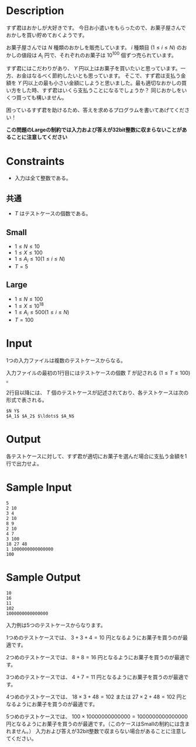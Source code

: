 # Description

すず君はおかしが大好きです。
今日お小遣いをもらったので、お菓子屋さんでおかしを買い貯めておくようです。

お菓子屋さんでは $N$ 種類のおかしを販売しています。
$i$ 種類目 $(1 \leq i \leq N)$ のおかしの値段は $A_i$ 円で、それぞれのお菓子は $10^100$ 個ずつ売られています。

すず君にはこだわりがあり、 $Y$ 円以上はお菓子を買いたいと思っています。一方、お金はなるべく節約したいとも思っています。
そこで、すず君は支払う金額を $Y$ 円以上の最も小さい金額にしようと思いました。最も適切なおかしの買い方をした時、すず君はいくら支払うことになるでしょうか？
同じおかしをいくつ買っても構いません。

困っているすず君を助けるため、答えを求めるプログラムを書いてあげてください！

**この問題のLargeの制約では入力および答えが32bit整数に収まらないことがあることに注意してください**

# Constraints

* 入力は全て整数である。

## 共通

* $T$ はテストケースの個数である。

## Small

* $1 \leq N \leq 10$
* $1 \leq X \leq 100$
* $1 \leq A_i \leq 10 (1 \leq i \leq N)$
* $T = 5$
 
## Large

* $1 \leq N \leq 100$
* $1 \leq X \leq 10^18$
* $1 \leq A_i \leq 500 (1 \leq i \leq N)$
* $T = 100$

# Input
1つの入力ファイルは複数のテストケースからなる。

入力ファイルの最初の1行目にはテストケースの個数 $T$ が記される $(1 \leq T \leq 100)$ 。

2行目以降には、 $T$ 個のテストケースが記述されており、各テストケースは次の形式で表される。

```
$N Y$
$A_1$ $A_2$ $\ldots$ $A_N$
```

# Output
各テストケースに対して、すず君が適切にお菓子を選んだ場合に支払う金額を1行で出力せよ。

# Sample Input
```
5
2 10
3 4
2 10
8 9
2 10
4 7
3 100
18 27 48
1 1000000000000000
100
```

# Sample Output
```
10
16
11
102
1000000000000000
```
入力例は5つのテストケースからなります。

1つめのテストケースでは、 $3 + 3 + 4 = 10$ 円となるようにお菓子を買うのが最適です。

2つめのテストケースでは、 $8 + 8 = 16$ 円となるようにお菓子を買うのが最適です。

3つめのテストケースでは、 $4 + 7 = 11$ 円となるようにお菓子を買うのが最適です。

4つめのテストケースでは、 $18 \times 3 + 48 = 102$ または $27 \times 2 + 48 = 102$ 円となるようにお菓子を買うのが最適です。

5つめのテストケースでは、 $100 \times 10000000000000 = 1000000000000000$ 円となるようにお菓子を買うのが最適です。（このケースはSmallの制約には含まれません。）
入力および答えが32bit整数で収まらない場合があることに注意してください。
